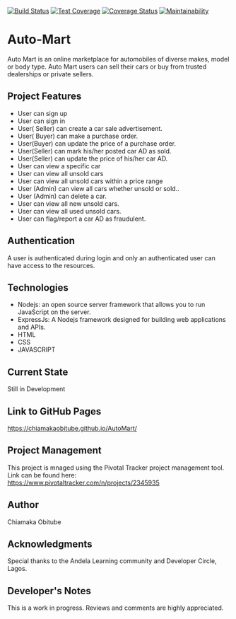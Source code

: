[![Build Status](https://travis-ci.org/ChiamakaObitube/AutoMart.svg?branch=ch-setup-continuous-integration-166463892)](https://travis-ci.org/ChiamakaObitube/AutoMart)
[![Test Coverage](https://api.codeclimate.com/v1/badges/696a2cbef47607216159/test_coverage)](https://codeclimate.com/github/ChiamakaObitube/AutoMart/test_coverage)
[![Coverage Status](https://coveralls.io/repos/github/ChiamakaObitube/AutoMart/badge.svg?branch=develop)](https://coveralls.io/github/ChiamakaObitube/AutoMart?branch=develop)
[![Maintainability](https://api.codeclimate.com/v1/badges/696a2cbef47607216159/maintainability)](https://codeclimate.com/github/ChiamakaObitube/AutoMart/maintainability)

# Auto-Mart
Auto Mart is an online marketplace for automobiles of diverse makes, model or body type. Auto Mart users can sell their cars or buy from trusted dealerships or private sellers.
## Project Features
* User can sign up
* User can sign in
* User( Seller) can create a car sale advertisement.
* User( Buyer) can make a purchase order.
* User(Buyer) can update the price of a purchase order.
* User(Seller) can mark his/her posted car AD as sold.
* User(Seller) can update the price of his/her car AD.
* User can view a specific car
* User can view all unsold cars
* User can view all unsold cars within a price range
* User (Admin) can view all cars whether unsold or sold..
* User (Admin) can delete a car.
* User can view all new unsold cars.
* User can view all used unsold cars.
* User can flag/report a car AD as fraudulent.

## Authentication
A user is authenticated during login and only an authenticated user can have access to the resources.

## Technologies
* Nodejs: an open source server framework that allows you to run JavaScript on the server.
* ExpressJs: A Nodejs framework designed for building web applications and APIs.
* HTML
* CSS
* JAVASCRIPT


## Current State
Still in Development

## Link to GitHub Pages
https://chiamakaobitube.github.io/AutoMart/

## Project Management
This project is mnaged using the Pivotal Tracker project management tool.
Link can be found here: https://www.pivotaltracker.com/n/projects/2345935


## Author
Chiamaka Obitube

## Acknowledgments
Special thanks to the Andela Learning community and Developer Circle, Lagos.

## Developer's Notes
This is a work in progress. Reviews and comments are highly appreciated.


